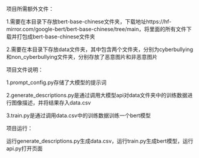 项目所需额外文件：

1.需要在本目录下存放bert-base-chinese文件夹，下载地址https://hf-mirror.com/google-bert/bert-base-chinese/tree/main，将里面的所有文件下载并打包成bert-base-chinese文件夹

2.需要在本目录下存放data文件夹，其中包含两个文件夹，分别为cyberbullying和non_cyberbullying文件夹，分别存放了恶意图片和非恶意图片

项目文件说明：

1.prompt_config.py存储了大模型的提示词

2.generate_descriptions.py是通过调用大模型api对data文件夹中的训练数据进行图像描述，并将结果存入data.csv

3.train.py是通过调用data.csv中的训练数据训练一个bert模型

项目运行：

运行generate_descriptions.py生成data.csv，运行train.py生成bert模型，运行api.py打开页面
